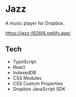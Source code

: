 # Jazz

A music player for Dropbox.

https://jazz-f826f4.netlify.app/

## Tech

- TypeScript
- React
- IndexedDB
- CSS Modules
- CSS Custom Properties
- Dropbox JavaScript SDK
